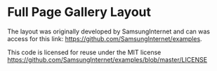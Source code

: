 # Full Page Gallery Layout

The layout was originally developed by SamsungInternet and can was access for this link: https://github.com/SamsungInternet/examples.

This code is licensed for reuse under the MIT license
https://github.com/SamsungInternet/examples/blob/master/LICENSE
